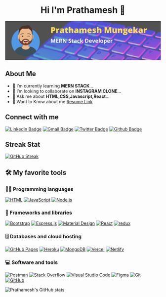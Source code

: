 <h1 align="center" text="bolder"> Hi I'm Prathamesh 👋</h1>

![alt text](/Simple%20Technology%20LinkedIn%20Banner%20(1).png)


<!--Intro  -->
<h2>About Me</h2>

- 🌱 I’m currently learning **MERN STACK**...
- 👯 I’m looking to collaborate on **INSTAGRAM CLONE**...
- 💬 Ask me about **HTML,CSS,Javascript,React**...
- 📄 Want to Know about me <a href="https://drive.google.com/file/d/1n02MjwxrbKcq5wfYZg7jJXVmLOZoKcpM/view?usp=sharing">Resume Link</a>

<h2>Connect with me </h2>

[![Linkedin Badge](https://img.shields.io/badge/-prathameshmungekar-blue?style=flat-square&logo=Linkedin&logoColor=white&link=https://www.linkedin.com/in/prathamesh-mungekar-126379151/)](https://www.linkedin.com/in/prathamesh-mungekar-126379151/)
[![Gmail Badge](https://img.shields.io/badge/-mungekarp8@gmail.com-c14438?style=flat-square&logo=Gmail&logoColor=white&link=mailto:mungekarp8@gmail.com)](mailto:mungekarp8@gmail.com)
[![Twitter Badge](https://img.shields.io/badge/-Pratham63604140-blue?style=flat-square&logo=Twitter&logoColor=white&link=https://twitter.com/Pratham63604140)](https://twitter.com/Pratham63604140)
[![Github Badge](https://img.shields.io/badge/-prathamsm7-black?style=flat-square&logo=Github&logoColor=white&link=https://github.com/prathamsm7)](https://github.com/prathamsm7)

<h2>Streak Stat</h2>

<p align="center">
  
  [![GitHub Streak](https://github-readme-streak-stats.herokuapp.com/?user=prathamsm7&theme=chartreuse-dark)](https://git.io/streak-stats)
  
</p>

## 🛠️ My favorite tools

### 👨‍💻 Programming languages

<p>
<a href="https://github.com/search?q=user%3ADenverCoder1+language%3Ahtml"><img alt="HTML" src="https://img.shields.io/badge/HTML-E34F26.svg?logo=html5&logoColor=white"></a>
<a href="https://github.com/search?q=user%3ADenverCoder1+language%3Ajavascript"><img alt="JavaScript" src="https://img.shields.io/badge/JavaScript-F7DF1E.svg?logo=javascript&logoColor=black"></a>
 <a href="https://github.com/search?q=user%3ADenverCoder1+language%3Ajavascript"><img alt="Node.js" src="https://img.shields.io/badge/Node.js-43853D.svg?logo=node.js&logoColor=white"></a>
</p>

### 🧰 Frameworks and libraries

<p>
    <a href="#"><img alt="Bootstrap" src="https://img.shields.io/badge/Bootstrap-7952B3.svg?logo=bootstrap&logoColor=white"></a>
    <a href="#"><img alt="Express.js" src="https://img.shields.io/badge/Express.js-404d59.svg?logo=express&logoColor=white"></a>
    <a href="#"><img alt="Material Design" src="https://img.shields.io/badge/Material%20Design-0081CB.svg?logo=material-design&logoColor=white"></a>
    <a href="#"><img alt="React" src="https://img.shields.io/badge/React-20232a.svg?logo=react&logoColor=%2361DAFB"></a>
    <a href="#"><img alt="redux" src="https://img.shields.io/badge/Redux-593D88?logo=redux&logoColor=white"></a>

</p>

### 🗄️ Databases and cloud hosting

<p>
    <a href="#"><img alt="GitHub Pages" src="https://img.shields.io/badge/GitHub%20Pages-327FC7.svg?logo=github&logoColor=white"></a>
    <a href="#"><img alt="Heroku" src="https://img.shields.io/badge/Heroku-430098.svg?logo=heroku&logoColor=white"></a>
    <a href="#"><img alt="MongoDB" src ="https://img.shields.io/badge/MongoDB-4ea94b.svg?logo=mongodb&logoColor=white"></a>
    <a href="#"><img alt="Vercel" src="https://img.shields.io/badge/Vercel-000000.svg?logo=vercel&logoColor=white"></a>
    <a href="#"><img alt="Netlify" src="https://img.shields.io/badge/netlify-%23000000.svg?logo=netlify&logoColor=#00C7B7"></a>

</p>

### 💻 Software and tools

<p>
<a href="#"><img alt="Postman" src="https://img.shields.io/badge/Postman-FF6C37?logo=postman&logoColor=white"></a>
    <a href="#"><img alt="Stack Overflow" src="https://img.shields.io/badge/-Stack%20Overflow-FE7A16?logo=stack-overflow&logoColor=white"></a>
    <a href="#"><img alt="Visual Studio Code" src="https://img.shields.io/badge/Visual%20Studio%20Code-0078d7.svg?logo=visual-studio-code&logoColor=white"></a>
    <a href="#"><img alt="Figma" src="https://img.shields.io/badge/figma-%23F24E1E.svg?logo=figma&logoColor=white"></a>
    <a href="#"><img alt="Git" src="https://img.shields.io/badge/git-%23F05033.svg?logo=git&logoColor=white"></a>
      <a href="#"><img alt="GitHub" src="https://img.shields.io/badge/github-%23121011.svg?logo=github&logoColor=white"></a>


</p>

![Prathamesh's GitHub stats](https://github-readme-stats.vercel.app/api?username=prathamsm7&theme=merko&show_icons=true)
